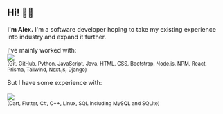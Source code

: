 ## Hi! 👋🏻

**I'm Alex.** I'm a software developer hoping to take my existing experience into industry and expand it further.

I've mainly worked with:
<br />
<a href="https://github.com/atbu/atbu">
  <img src="https://skillicons.dev/icons?i=git,github,py,js,java,html,css,bootstrap,nodejs,npm,react,prisma,tailwind,nextjs,django" />
</a>
<br />
<sub>(Git, GitHub, Python, JavaScript, Java, HTML, CSS, Bootstrap, Node.js, NPM, React, Prisma, Tailwind, Next.js, Django)</sub>

But I have some experience with:
<br /><br />
<a href="https://github.com/atbu/atbu">
  <img src="https://skillicons.dev/icons?i=dart,flutter,cs,cpp,linux,mysql,sqlite" />
</a>
<br />
<sub>(Dart, Flutter, C#, C++, Linux, SQL including MySQL and SQLite)</sub>
